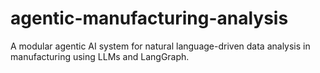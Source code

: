 # agentic-manufacturing-analysis
A modular agentic AI system for natural language-driven data analysis in manufacturing using LLMs and LangGraph.

